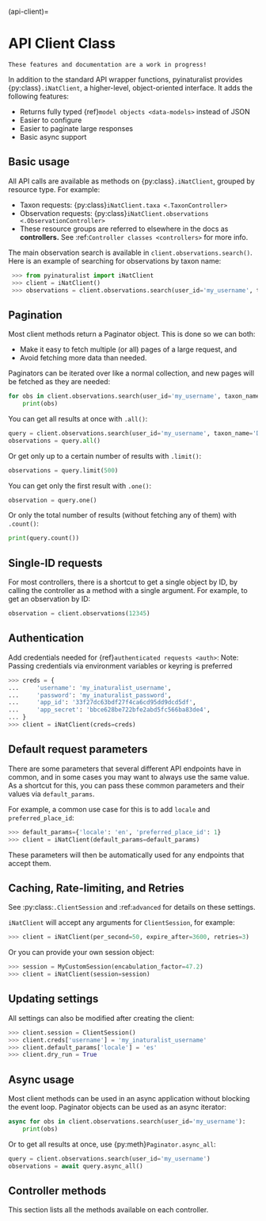 (api-client)=
# API Client Class
```{warning}
These features and documentation are a work in progress!
```

In addition to the standard API wrapper functions, pyinaturalist provides {py:class}`.iNatClient`, a higher-level, object-oriented interface. It adds the following features:
* Returns fully typed {ref}`model objects <data-models>` instead of JSON
* Easier to configure
* Easier to paginate large responses
* Basic async support

## Basic usage
All API calls are available as methods on {py:class}`.iNatClient`, grouped by resource type. For example:
* Taxon requests: {py:class}`iNatClient.taxa <.TaxonController>`
* Observation requests: {py:class}`iNatClient.observations <.ObservationController>`
* These resource groups are referred to elsewhere in the docs as **controllers.**  See :ref:`Controller classes <controllers>` for more info.

The main observation search is available in `client.observations.search()`.
Here is an example of searching for observations by taxon name:

```py
 >>> from pyinaturalist import iNatClient
 >>> client = iNatClient()
 >>> observations = client.observations.search(user_id='my_username', taxon_name='Danaus plexippus').all()
 ```

## Pagination
Most client methods return a Paginator object. This is done so we can both:
* Make it easy to fetch multiple (or all) pages of a large request, and
* Avoid fetching more data than needed.

Paginators can be iterated over like a normal collection, and new pages will be fetched as they are needed:
```py
for obs in client.observations.search(user_id='my_username', taxon_name='Danaus plexippus'):
    print(obs)
```

You can get all results at once with `.all()`:
```py
query = client.observations.search(user_id='my_username', taxon_name='Danaus plexippus')
observations = query.all()
```

Or get only up to a certain number of results with `.limit()`:
```py
observations = query.limit(500)
```

You can get only the first result with `.one()`:
```py
observation = query.one()
```

Or only the total number of results (without fetching any of them) with `.count()`:
```py
print(query.count())
```

## Single-ID requests
For most controllers, there is a shortcut to get a single object by ID, by calling the controller as a method with a single argument. For example, to get an observation by ID:
```py
observation = client.observations(12345)
```

## Authentication
Add credentials needed for {ref}`authenticated requests <auth>`:
Note: Passing credentials via environment variables or keyring is preferred

```py
>>> creds = {
...     'username': 'my_inaturalist_username',
...     'password': 'my_inaturalist_password',
...     'app_id': '33f27dc63bdf27f4ca6cd95dd9dcd5df',
...     'app_secret': 'bbce628be722bfe2abd5fc566ba83de4',
... }
>>> client = iNatClient(creds=creds)
```

## Default request parameters
There are some parameters that several different API endpoints have in common, and in some cases you may want to always use the same value. As a shortcut for this, you can pass these common parameters and their values via `default_params`.

For example, a common use case for this is to add `locale` and `preferred_place_id`:
```python
>>> default_params={'locale': 'en', 'preferred_place_id': 1}
>>> client = iNatClient(default_params=default_params)
```

These parameters will then be automatically used for any endpoints that accept them.

## Caching, Rate-limiting, and Retries
See :py:class:`.ClientSession` and :ref:`advanced` for details on these settings.

``iNatClient`` will accept any arguments for ``ClientSession``, for example:
```py
>>> client = iNatClient(per_second=50, expire_after=3600, retries=3)
```

Or you can provide your own session object:

```py
>>> session = MyCustomSession(encabulation_factor=47.2)
>>> client = iNatClient(session=session)
```

## Updating settings
All settings can also be modified after creating the client:
```py
>>> client.session = ClientSession()
>>> client.creds['username'] = 'my_inaturalist_username'
>>> client.default_params['locale'] = 'es'
>>> client.dry_run = True
```

## Async usage
Most client methods can be used in an async application without blocking the event loop. Paginator objects can be used as an async iterator:
```py
async for obs in client.observations.search(user_id='my_username'):
    print(obs)
```

Or to get all results at once, use {py:meth}`Paginator.async_all`:
```py
query = client.observations.search(user_id='my_username')
observations = await query.async_all()
```


## Controller methods
This section lists all the methods available on each controller.
